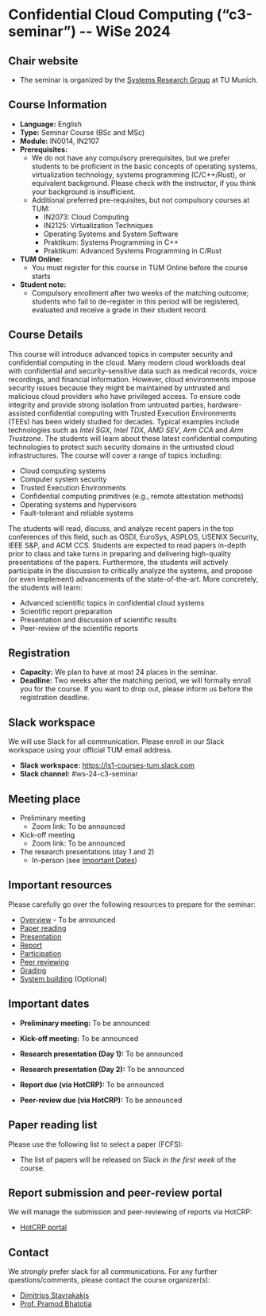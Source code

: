 # Confidential Cloud Computing (“c3-seminar”) -- WiSe 2024

## Chair website

- The seminar is organized by the [Systems Research Group](https://dse.in.tum.de/) at TU Munich.

## Course Information
- **Language:** English
- **Type:** Seminar Course (BSc and MSc)
- **Module:** IN0014, IN2107
- **Prerequisites:**
   - We do not have any compulsory prerequisites, but we prefer students to be proficient in the basic concepts of operating systems, virtualization technology, systems programming (C/C++/Rust), or equivalent background. Please check with the instructor, if you think your background is insufficient. 
    - Additional preferred pre-requisites, but not compulsory courses at TUM:
      - IN2073: Cloud Computing
      - IN2125: Virtualization Techniques
      - Operating Systems and System Software
      - Praktikum: Systems Programming in C++
      - Praktikum: Advanced Systems Programming in C/Rust
- **TUM Online:** 
  - You must register for this course in TUM Online before the course starts
- **Student note:**
  - Compulsory enrollment after two weeks of the matching outcome; students who fail to de-register in this period will be registered, evaluated and receive a grade in their student record.

## Course Details
This course will introduce advanced topics in computer security and confidential computing in the cloud. Many modern cloud workloads deal with confidential and security-sensitive data such as medical records, voice recordings, and financial information. 
However, cloud environments impose security issues because they might be maintained by untrusted and malicious cloud providers who have privileged access.
To ensure code integrity and provide strong isolation from untrusted parties, hardware-assisted confidential computing with Trusted Execution Environments (TEEs) has been widely studied for decades.
Typical examples include technologies such as *Intel SGX*, *Intel TDX*, *AMD SEV*, *Arm CCA* and *Arm Trustzone*. 
The students will learn about these latest confidential computing technologies to protect such security domains in the untrusted cloud infrastructures. 
The course will cover a range of topics including:
- Cloud computing systems
- Computer system security
- Trusted Execution Environments
- Confidential computing primitives (e.g., remote attestation methods)
- Operating systems and hypervisors
- Fault-tolerant and reliable systems

The students will read, discuss, and analyze recent papers in the top conferences of this field, such as OSDI, EuroSys, ASPLOS, USENIX Security, IEEE S&P, and ACM CCS.
Students are expected to read papers in-depth prior to class and take turns in preparing and delivering high-quality presentations of the papers. 
Furthermore, the students will actively participate in the discussion to critically analyze the systems, and propose (or even implement) advancements of the state-of-the-art. 
More concretely, the students will learn:
- Advanced scientific topics in confidential cloud systems
- Scientific report preparation 
- Presentation and discussion of scientific results
- Peer-review of the scientific reports 

## Registration

- **Capacity:** We plan to have at most 24 places in the seminar.
- **Deadline:** Two weeks after the matching period, we will formally enroll you for the course. If you want to drop out, please inform us before the registration deadline.

## Slack workspace

We will use Slack for all communication. Please enroll in our Slack workspace using your official TUM email address.

- **Slack workspace:** https://ls1-courses-tum.slack.com
- **Slack channel:** #ws-24-c3-seminar

## Meeting place

- Preliminary meeting
   - Zoom link: To be announced
- Kick-off meeting
   - Zoom link: To be announced
- The research presentations (day 1 and 2)
   - In-person (see [Important Dates](#important-dates))

## Important resources

Please carefully go over the following resources to prepare for the seminar:

- [Overview](docs/c3-seminar-overview.pdf) - To be announced
- [Paper reading](docs/paper-reading.pdf)
- [Presentation](docs/presentation.pdf)
- [Report](docs/report.pdf)
- [Participation](docs/participation.pdf)
- [Peer reviewing](docs/peer-review.pdf)
- [Grading](docs/grading.pdf)
- [System building](docs/system-building.pdf) (Optional)

## Important dates

- **Preliminary meeting:** To be announced

- **Kick-off meeting:** To be announced

- **Research presentation (Day 1):** To be announced

- **Research presentation (Day 2):** To be announced

- **Report due (via HotCRP):** To be announced

- **Peer-review due (via HotCRP):** To be announced


## Paper reading list

Please use the following list to select a paper (FCFS): 

- The list of papers will be released on Slack *in the first week* of the course.


## Report submission and peer-review portal

We will manage the submission and peer-reviewing of reports via HotCRP:

- [HotCRP portal](https://tum-ss2021.hotcrp.com/)


## Contact

We *strongly* prefer slack for all communications. For any further questions/comments, please contact the course organizer(s):
- [Dimitrios Stavrakakis](https://dimstav23.github.io/)
- [Prof. Pramod Bhatotia](https://dse.in.tum.de/bhatotia/)


